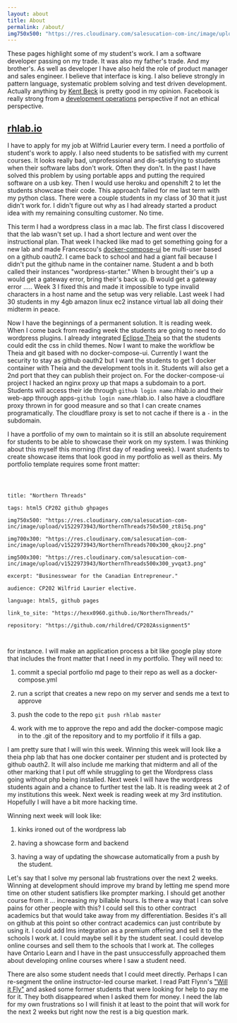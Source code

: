 ```yaml
---
layout: about
title: About
permalink: /about/
img750x500: "https://res.cloudinary.com/salesucation-com-inc/image/upload/v1523471546/rich750x500_xgz0dq.png"
---
```


These pages highlight some of my student's work. I am a software developer passing on my trade. It was also my father's trade. And my brother's. As well as developer I have also held the role of product manager and sales engineer. I believe that interface is king. I also believe strongly in pattern language, systematic problem solving and test driven development. Actually anything by [Kent Beck](https://en.wikipedia.org/wiki/Kent_Beck) is pretty good in my opinion. Facebook is really strong from a [development operations](https://code.facebook.com/posts/270314900139291/rapid-release-at-massive-scale/) perspective if not an ethical perspective.

## <a href="https://rhlab.io" target="_blank">rhlab.io</a>

I have to apply for my job at Wilfrid Laurier every term. I need a portfolio of student's work to apply. I also need students to be satisfied with my current courses. It looks really bad, unprofessional and dis-satisfying to students when their software labs don't work. Often they don't. In the past I have solved this problem by using portable apps and putting the required software on a usb key. Then I would use heroku and openshift 2 to let the students showcase their code. This approach failed for me last term with my python class. There were a couple students in my class of 30 that it just didn't work for. I didn't figure out why as I had already started a product idea with my remaining consulting customer. No time.

  

This term I had a wordpress class in a mac lab. The first class I discovered that the lab wasn't set up. I had a short lecture and went over the instructional plan. That week I hacked like mad to get something going for a new lab and made Francescou's [docker-compose-ui](https://github.com/rhildred/docker-compose-ui) be multi-user based on a github oauth2. I came back to school and had a giant fail because I didn't put the github name in the container name. Student a and b both called their instances "wordpress-starter." When b brought their's up a would get a gateway error, bring their's back up. B would get a gateway error ..... Week 3 I fixed this and made it impossible to type invalid characters in a host name and the setup was very reliable. Last week I had 30 students in my 4gb amazon linux ec2 instance virtual lab all doing their midterm in peace.

  

Now I have the beginnings of a permanent solution. It is reading week. When I come back from reading week the students are going to need to do wordpress plugins. I already integrated [Eclipse Theia](https://github.com/theia-ide/theia) so that the students could edit the css in child themes. Now I want to make the workflow be Theia and git based with no docker-compose-ui. Currently I want the security to stay as github oauth2 but I want the students to get 1 docker container with Theia and the development tools in it. Students will also get a 2nd port that they can publish their project on. For the docker-compose-ui project I hacked an nginx proxy up that maps a subdomain to a port. Students will access their ide through `github login name`.rhlab.io and their web-app through apps-`github login name`.rhlab.io. I also have a cloudflare proxy thrown in for good measure and so that I can create cnames programatically. The cloudflare proxy is set to not cache if there is a `-` in the subdomain.

  

I have a portfolio of my own to maintain so it is still an absolute requirement for students to be able to showcase their work on my system. I was thinking about this myself this morning (first day of reading week). I want students to create showcase items that look good in my portfolio as well as theirs. My portfolio template requires some front matter:

  

```

  

title: "Northern Threads"

tags: html5 CP202 github ghpages

img750x500: "https://res.cloudinary.com/salesucation-com-inc/image/upload/v1522973943/NorthernThreads750x500_zt8i5q.png"

img700x300: "https://res.cloudinary.com/salesucation-com-inc/image/upload/v1522973943/NorthernThreads700x300_qkouj2.png"

img500x300: "https://res.cloudinary.com/salesucation-com-inc/image/upload/v1522973943/NorthernThreads500x300_yvqat3.png"

excerpt: "Businesswear for the Canadian Entrepreneur."

audience: CP202 Wilfrid Laurier elective.

language: html5, github pages

link_to_site: "https://hexx0960.github.io/NorthernThreads/"

repository: "https://github.com/rhildred/CP202Assignment5"

  

```

  

for instance. I will make an application process a bit like google play store that includes the front matter that I need in my portfolio. They will need to:

  

1. commit a special portfolio md page to their repo as well as a docker-compose.yml

1. run a script that creates a new repo on my server and sends me a text to approve

1. push the code to the repo `git push rhlab master`

1. work with me to approve the repo and add the docker-compose magic in to the .git of the repository and to my portfolio if it fills a gap.

  

I am pretty sure that I will win this week. Winning this week will look like a theia php lab that has one docker container per student and is protected by github oauth2. It will also include me marking that midterm and all of the other marking that I put off while struggling to get the Wordpress class going without php being installed. Next week I will have the wordpress students again and a chance to further test the lab. It is reading week at 2 of my institutions this week. Next week is reading week at my 3rd institution. Hopefully I will have a bit more hacking time.

  

Winning next week will look like:

  

1. kinks ironed out of the wordpress lab

1. having a showcase form and backend

1. having a way of updating the showcase automatically from a push by the student.

  

Let's say that I solve my personal lab frustrations over the next 2 weeks. Winning at development should improve my brand by letting me spend more time on other student satisfiers like prompter marking. I should get another course from it ... increasing my billable hours. Is there a way that I can solve pains for other people with this? I could sell this to other contract academics but that would take away from my differentiation. Besides it's all on github at this point so other contract academics can just contribute by using it. I could add lms integration as a premium offering and sell it to the schools I work at. I could maybe sell it by the student seat. I could develop online courses and sell them to the schools that I work at. The colleges have Ontario Learn and I have in the past unsuccessfully approached them about developing online courses where I saw a student need.

  

There are also some student needs that I could meet directly. Perhaps I can re-segment the online instructor-led course market. I read Patt Flynn's ["Will it Fly"](https://www.smartpassiveincome.com/will-it-fly/) and asked some former students that were looking for help to pay me for it. They both disappeared when I asked them for money. I need the lab for my own frustrations so I will finish it at least to the point that will work for the next 2 weeks but right now the rest is a big question mark.

